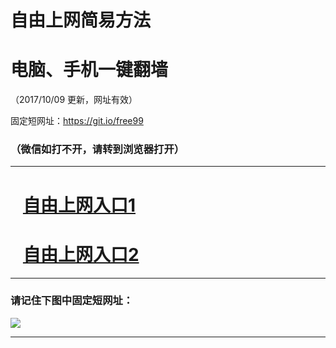 ﻿# 自由上网简易方法

# 电脑、手机一键翻墙

（2017/10/09 更新，网址有效）

固定短网址：https://git.io/free99

### （微信如打不开，请转到浏览器打开）


***





# &nbsp;&nbsp; <a href="http://ft839817565.fwq-tz-1001.info/fwqtz01.html?t=100900119033 " target="_blank">自由上网入口1</a>
# &nbsp;&nbsp; <a href="http://ft147125269.fwq-tz-1002.info/fwqtz02.html?t=100900130465 " target="_blank">自由上网入口2</a>
***

### 请记住下图中固定短网址：

<img src="https://s3-us-west-2.amazonaws.com/fwq-1001/yjfq-20170905okok.png" /> 


***

